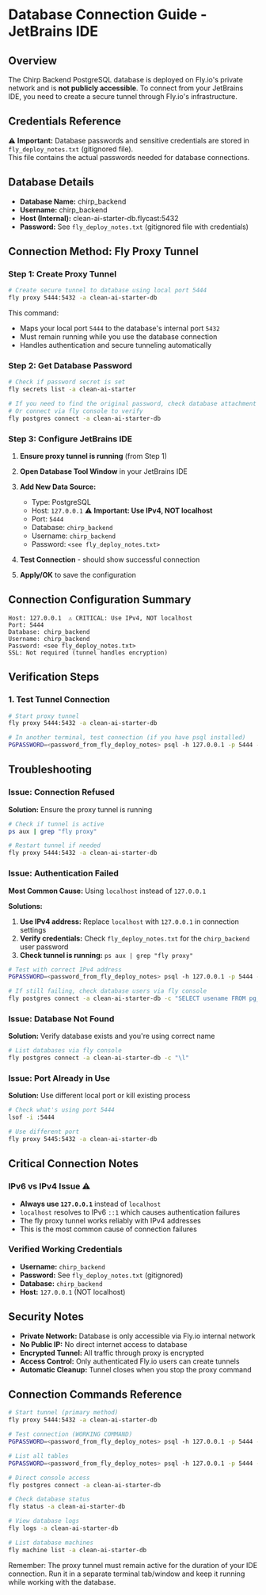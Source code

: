 # Database Connection Guide - JetBrains IDE

## Overview

The Chirp Backend PostgreSQL database is deployed on Fly.io's private network and is **not publicly accessible**. To connect from your JetBrains IDE, you need to create a secure tunnel through Fly.io's infrastructure.

## Credentials Reference

⚠️ **Important:** Database passwords and sensitive credentials are stored in `fly_deploy_notes.txt` (gitignored file).  
This file contains the actual passwords needed for database connections.

## Database Details

- **Database Name:** chirp_backend
- **Username:** chirp_backend
- **Host (Internal):** clean-ai-starter-db.flycast:5432
- **Password:** See `fly_deploy_notes.txt` (gitignored file with credentials)

## Connection Method: Fly Proxy Tunnel

### Step 1: Create Proxy Tunnel

```bash
# Create secure tunnel to database using local port 5444
fly proxy 5444:5432 -a clean-ai-starter-db
```

This command:
- Maps your local port `5444` to the database's internal port `5432`
- Must remain running while you use the database connection
- Handles authentication and secure tunneling automatically

### Step 2: Get Database Password

```bash
# Check if password secret is set
fly secrets list -a clean-ai-starter

# If you need to find the original password, check database attachment logs
# Or connect via fly console to verify
fly postgres connect -a clean-ai-starter-db
```

### Step 3: Configure JetBrains IDE

1. **Ensure proxy tunnel is running** (from Step 1)

2. **Open Database Tool Window** in your JetBrains IDE

3. **Add New Data Source:**
   - Type: PostgreSQL
   - Host: `127.0.0.1` ⚠️ **Important: Use IPv4, NOT localhost**
   - Port: `5444`
   - Database: `chirp_backend`
   - Username: `chirp_backend`
   - Password: `<see fly_deploy_notes.txt>`

4. **Test Connection** - should show successful connection

5. **Apply/OK** to save the configuration

## Connection Configuration Summary

```
Host: 127.0.0.1  ⚠️ CRITICAL: Use IPv4, NOT localhost
Port: 5444
Database: chirp_backend
Username: chirp_backend
Password: <see fly_deploy_notes.txt>
SSL: Not required (tunnel handles encryption)
```



## Verification Steps

### 1. Test Tunnel Connection
```bash
# Start proxy tunnel
fly proxy 5444:5432 -a clean-ai-starter-db

# In another terminal, test connection (if you have psql installed)
PGPASSWORD=<password_from_fly_deploy_notes> psql -h 127.0.0.1 -p 5444 -U chirp_backend -d chirp_backend
```


## Troubleshooting

### Issue: Connection Refused
**Solution:** Ensure the proxy tunnel is running
```bash
# Check if tunnel is active
ps aux | grep "fly proxy"

# Restart tunnel if needed
fly proxy 5444:5432 -a clean-ai-starter-db
```

### Issue: Authentication Failed
**Most Common Cause:** Using `localhost` instead of `127.0.0.1`

**Solutions:**
1. **Use IPv4 address:** Replace `localhost` with `127.0.0.1` in connection settings
2. **Verify credentials:** Check `fly_deploy_notes.txt` for the `chirp_backend` user password
3. **Check tunnel is running:** `ps aux | grep "fly proxy"`

```bash
# Test with correct IPv4 address
PGPASSWORD=<password_from_fly_deploy_notes> psql -h 127.0.0.1 -p 5444 -U chirp_backend -d chirp_backend

# If still failing, check database users via fly console
fly postgres connect -a clean-ai-starter-db -c "SELECT usename FROM pg_user;"
```

### Issue: Database Not Found
**Solution:** Verify database exists and you're using correct name
```bash
# List databases via fly console
fly postgres connect -a clean-ai-starter-db -c "\l"
```

### Issue: Port Already in Use
**Solution:** Use different local port or kill existing process
```bash
# Check what's using port 5444
lsof -i :5444

# Use different port
fly proxy 5445:5432 -a clean-ai-starter-db
```

## Critical Connection Notes

### IPv6 vs IPv4 Issue ⚠️
- **Always use `127.0.0.1`** instead of `localhost`
- `localhost` resolves to IPv6 `::1` which causes authentication failures
- The fly proxy tunnel works reliably with IPv4 addresses
- This is the most common cause of connection failures

### Verified Working Credentials
- **Username:** `chirp_backend`
- **Password:** See `fly_deploy_notes.txt` (gitignored)
- **Database:** `chirp_backend`
- **Host:** `127.0.0.1` (NOT localhost)

## Security Notes

- **Private Network:** Database is only accessible via Fly.io internal network
- **No Public IP:** No direct internet access to database
- **Encrypted Tunnel:** All traffic through proxy is encrypted
- **Access Control:** Only authenticated Fly.io users can create tunnels
- **Automatic Cleanup:** Tunnel closes when you stop the proxy command

## Connection Commands Reference

```bash
# Start tunnel (primary method)
fly proxy 5444:5432 -a clean-ai-starter-db

# Test connection (WORKING COMMAND)
PGPASSWORD=<password_from_fly_deploy_notes> psql -h 127.0.0.1 -p 5444 -U chirp_backend -d chirp_backend

# List all tables
PGPASSWORD=<password_from_fly_deploy_notes> psql -h 127.0.0.1 -p 5444 -U chirp_backend -d chirp_backend -c "\dt"

# Direct console access
fly postgres connect -a clean-ai-starter-db

# Check database status
fly status -a clean-ai-starter-db

# View database logs
fly logs -a clean-ai-starter-db

# List database machines
fly machine list -a clean-ai-starter-db
```

Remember: The proxy tunnel must remain active for the duration of your IDE connection. Run it in a separate terminal tab/window and keep it running while working with the database.
